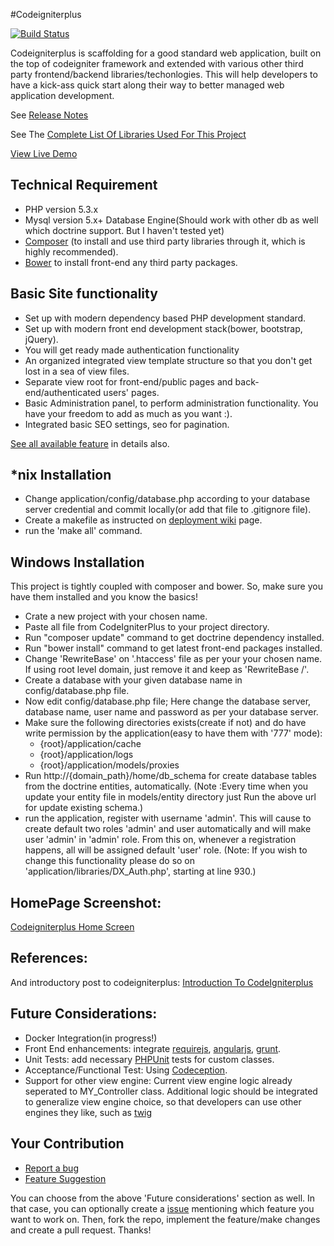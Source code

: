 #Codeigniterplus 

[![Build Status](https://travis-ci.org/ranacseruet/codeigniterplus.svg)](https://travis-ci.org/ranacseruet/codeigniterplus)

Codeigniterplus is scaffolding for a good standard web application, built on the top of codeigniter framework and extended with various other third party frontend/backend libraries/techonlogies. 
This will help developers to have a kick-ass quick start along their way to better managed web application development.

See [Release Notes](https://github.com/ranacseruet/codeigniterplus/wiki/Release-Note)

See The [Complete List Of Libraries Used For This Project](https://github.com/ranacseruet/codeigniterplus/wiki/List-Of-Libraries-Used-Intergated)

[View Live Demo](http://demo.codesamplez.com/codeigniterplus/)

Technical Requirement
---------------------
- PHP version 5.3.x
- Mysql version 5.x+ Database Engine(Should work with other db as well which doctrine support. But I haven't tested yet)
- [Composer](http://getcomposer.org/) (to install and use third party libraries through it, which is highly recommended).
- [Bower](http://bower.io/) to install front-end any third party packages.

Basic Site functionality
-------------------
- Set up with modern dependency based PHP development standard.
- Set up with modern front end development stack(bower, bootstrap, jQuery).
- You will get ready made authentication functionality
- An organized integrated view template structure so that you don't get lost in a sea of view files.
- Separate view root for front-end/public pages and back-end/authenticated users' pages.
- Basic Administration panel, to perform administration functionality. You have your freedom to add as much as you want :).
- Integrated basic SEO settings, seo for pagination.

[See all available feature](https://github.com/ranacseruet/codeigniterplus/wiki/Feature-Details-Of-CodeIgniterPlus) in details also.


*nix Installation
-------------------
- Change application/config/database.php according to your database server credential and commit locally(or add that file to .gitignore file).
- Create a makefile as instructed on [deployment wiki](https://github.com/ranacseruet/codeigniterplus/wiki/Deployment) page.
- run the 'make all' command.

Windows Installation
------------

This project is tightly coupled with composer and bower. So, make sure you have them installed and you know the basics!

- Crate a new project with your chosen name. 
- Paste all file from CodeIgniterPlus to your project directory.
- Run "composer update" command to get doctrine dependency installed.
- Run "bower install" command to get latest front-end packages installed.
- Change 'RewriteBase' on '.htaccess' file as per your your chosen name. If using root level domain, just remove it and keep as 'RewriteBase /'. 
- Create a database with your given database name in config/database.php file.
- Now edit config/database.php file; Here change the database server, database name, user name and password as per your database server.
- Make sure the following directories exists(create if not) and do have write permission by the application(easy to have them with '777' mode):
    * {root}/application/cache
    * {root}/application/logs
    * {root}/application/models/proxies
- Run http://{domain_path}/home/db_schema for create database tables from the doctrine entities, automatically.
  (Note :Every time when you update your entity file in models/entity directory just Run the above url for update existing schema.)
- run the application, register with username 'admin'. This will cause to create default two roles 'admin' and user automatically and will 
  make user 'admin' in 'admin' role. From this on, whenever a registration happens, all will be assigned default 'user' role.
  (Note: If you wish to change this functionality please do so on 'application/libraries/DX_Auth.php', starting at line 930.)

HomePage Screenshot:
-------------------
[Codeigniterplus Home Screen](https://raw.githubusercontent.com/ranacseruet/codeigniterplus/master/images/desktop_mobile.png)


References:
----------
And introductory post to codeigniterplus: [Introduction To CodeIgniterplus](http://codesamplez.com/project/codeigniter-bundle )

Future Considerations:
----------------------

- Docker Integration(in progress!)
- Front End enhancements: integrate [requirejs](http://requirejs.org/), [angularjs](https://angularjs.org/), [grunt](http://gruntjs.com/).
- Unit Tests: add necessary [PHPUnit](http://phpunit.de/) tests for custom classes.
- Acceptance/Functional Test: Using [Codeception](http://codeception.com/).
- Support for other view engine: Current view engine logic already seperated to MY_Controller class. Additional logic should be integrated to generalize view engine choice, so that developers can use other engines they like, such as [twig](http://twig.sensiolabs.org/) 

Your Contribution
-------------------

- [Report a bug](https://github.com/ranacseruet/codeigniterplus/labels/bug)
- [Feature Suggestion](https://github.com/ranacseruet/codeigniterplus/labels/enhancement)

You can choose from the above 'Future considerations' section as well. In that case, you can optionally create a [issue](https://github.com/ranacseruet/codeigniterplus/issues) mentioning which feature you want to work on. Then, fork the repo, implement the feature/make changes and create a pull request. Thanks!

